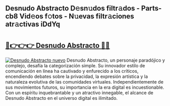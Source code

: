 ## Desnudo Abstracto D𝚎sn𝚞dos filtr𝚊dos - Parts-cb8 Vid𝚎os f𝚘tos - N𝚞evas filtr𝚊ciones atr𝚊ctivas iDdYq

# <h2><a href="http://mb7au8.tromn.icu/?c=Desnudo+Abstracto">🔗👉👉👉 Desnudo Abstracto 🔗🔗</a></h2>

[![Desnudo Abstracto nuevo](https://i.imgur.com/pEAQMta.gif)](http://mb7au8.tromn.icu/?c=Desnudo+Abstracto)
Desnudo Abstracto, un personaje paradójico y complejo, desafía la categorización simple. Su innovador estilo de comunicación en línea ha cautivado y enfurecido a los críticos, encendiendo debates sobre la privacidad, la expresión artística y la naturaleza evolutiva de las comunidades virtuales. Independientemente de sus movimientos futuros, su importancia en la era digital es incuestionable. Con un espíritu inquebrantable y un atractivo innegable, el alcance de Desnudo Abstracto en el universo digital es ilimitado.
